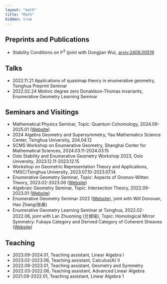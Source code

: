```yaml
---
layout: "math"
title: "Math"
hidden: true
---
```



## Preprints and Publications
- Stability Conditions on $\mathbb{P}^3$ (joint with Dongjian Wu), [arxiv:2408.00519](https://arxiv.org/abs/2408.00519)

## Talks
- 2022.11.21 Applications of quasimap theory in enumerative geometry, Tsinghua Preprint Seminar
- 2022.02.24 Motivic degree zero Donaldson-Thomas invariants, Enumerative Geometry Learning Seminar

## Seminars and Visitings
- Mathematical Physics Seminar, Topic: Quantum Cohomology, 2024.09-2025.01 ([Website](/post/mathematical_physics_seminar_2024_autumn/))
- 2024 Algebra Geometry and Supersymmetry, Yau Mathematics Science Center, Tsinghua University, 204.04.12
- SCMS Workshop on Enumerative Geometry, Shanghai Center for Mathematical Sciences, 2024.03.11-2024.03.15
- Oslo Stability and Enumerative Geometry Workshop 2023, Oslo University, 2023.12.11-2023.12.15
- Workshop on Geometric Representation Theory and Applications, YMSC/Tsinghua University, 2023.07.10-2023.07.14
- Enumerative Geometry Seminar, Topic: Aspects of Gromov-Witten Theory, 2023.02-2023.06 ([Website](/post/enumerative_geometry_seminar_2023_spring/))
- Algebraic Geometry Seminar, Topic: Intersection Theory, 2022.09-2023.01 ([Website](/post/algebraic_geometry_seminar_2022_fall/))
- Enumerative Geometry Seminar 2022 ([Website](https://yau-msc-events.github.io/seminars.html)), joint with Will Donovan, Hao Zhang(张昊)
- Enumerative Geometry Learning Seminar at Tsinghua, 2022.02-2022.06, joint with Lan Zhuoming (兰倬铭), Topic: Homological Mirror Symmetry: Fukaya Category and Derived Category of Coherent Sheaves ([Website](/post/enumerative_geometry_seminar_2022/))

## Teaching
- 2023.09-2024.01, Teaching assistant, Linear Algebra I
- 2023.02-2023.06, Teaching assistant, Calculus(A) II
- 2022.09-2023.01, Teaching assistant, Geometry and Symmetry
- 2022.03-2022.06, Teaching assistant, Advanced Linear Algebra
- 2021.09-2022.01, Teaching assistant, Linear Algebra 1
